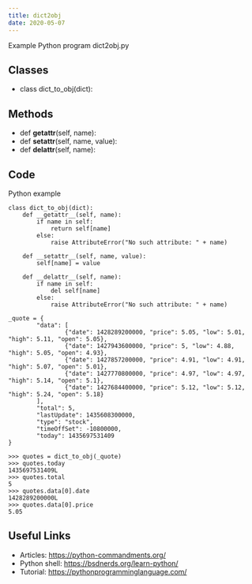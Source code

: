 ```yaml
---
title: dict2obj
date: 2020-05-07
---
```

Example Python program dict2obj.py


## Classes

* class dict_to_obj(dict):

## Methods

* def __getattr__(self, name):
* def __setattr__(self, name, value):
* def __delattr__(self, name):

## Code

Python example

    class dict_to_obj(dict):
        def __getattr__(self, name):
            if name in self:
                return self[name]
            else:
                raise AttributeError("No such attribute: " + name)
    
        def __setattr__(self, name, value):
            self[name] = value
    
        def __delattr__(self, name):
            if name in self:
                del self[name]
            else:
                raise AttributeError("No such attribute: " + name)
    
    _quote = {
            "data": [
                    {"date": 1428289200000, "price": 5.05, "low": 5.01, "high": 5.11, "open": 5.05},
                    {"date": 1427943600000, "price": 5, "low": 4.88, "high": 5.05, "open": 4.93},
                    {"date": 1427857200000, "price": 4.91, "low": 4.91, "high": 5.07, "open": 5.01},
                    {"date": 1427770800000, "price": 4.97, "low": 4.97, "high": 5.14, "open": 5.1},
                    {"date": 1427684400000, "price": 5.12, "low": 5.12, "high": 5.24, "open": 5.18}
            ],
            "total": 5,
            "lastUpdate": 1435608300000,
            "type": "stock",
            "timeOffSet": -10800000,
            "today": 1435697531409
    }
    
    >>> quotes = dict_to_obj(_quote)
    >>> quotes.today
    1435697531409L
    >>> quotes.total
    5
    >>> quotes.data[0].date
    1428289200000L
    >>> quotes.data[0].price
    5.05
    

## Useful Links

- Articles: https://python-commandments.org/
- Python shell: https://bsdnerds.org/learn-python/
- Tutorial: https://pythonprogramminglanguage.com/
